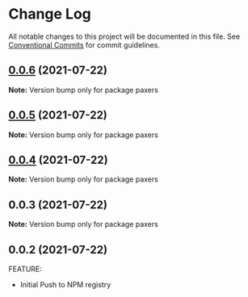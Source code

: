 # Change Log

All notable changes to this project will be documented in this file.
See [Conventional Commits](https://conventionalcommits.org) for commit guidelines.

## [0.0.6](https://github.com/PrinceJoeyLee12/paxers_v2/compare/paxers@0.0.3...paxers@0.0.6) (2021-07-22)

**Note:** Version bump only for package paxers





## [0.0.5](https://github.com/PrinceJoeyLee12/paxers_v2/compare/paxers@0.0.3...paxers@0.0.5) (2021-07-22)

**Note:** Version bump only for package paxers

## [0.0.4](https://github.com/PrinceJoeyLee12/paxers_v2/compare/paxers@0.0.3...paxers@0.0.4) (2021-07-22)

**Note:** Version bump only for package paxers

## 0.0.3 (2021-07-22)

**Note:** Version bump only for package paxers

## 0.0.2 (2021-07-22)

FEATURE:

- Initial Push to NPM registry
